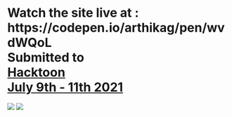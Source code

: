 <h1>Watch the site live at :<br>
https://codepen.io/arthikag/pen/wvdWQoL<br>
Submitted to<br>
  <a href="https://hacktoon.devpost.com/">Hacktoon<br>July 9th - 11th 2021</a> </h1>
<img src="https://challengepost-s3-challengepost.netdna-ssl.com/photos/production/challenge_photos/001/575/911/datas/full_width.png">
<img src="http://data.pixiz.com/output/preview/api/big/4/0/4/4/4404_b0762.gif">
